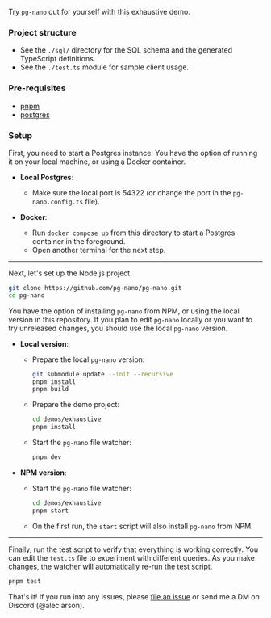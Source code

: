 Try `pg-nano` out for yourself with this exhaustive demo.

### Project structure

- See the `./sql/` directory for the SQL schema and the generated TypeScript definitions.
- See the `./test.ts` module for sample client usage.

### Pre-requisites

- [pnpm](https://pnpm.io/installation)
- [postgres](https://www.postgresql.org/download/)

### Setup

First, you need to start a Postgres instance. You have the option of running it on your local machine, or using a Docker container.

- **Local Postgres**:
  - Make sure the local port is 54322 (or change the port in the `pg-nano.config.ts` file).

- **Docker**:
  - Run `docker compose up` from this directory to start a Postgres container in the foreground.
  - Open another terminal for the next step.

---

Next, let's set up the Node.js project.

```sh
git clone https://github.com/pg-nano/pg-nano.git
cd pg-nano
```

You have the option of installing `pg-nano` from NPM, or using the local version in this repository. If you plan to edit `pg-nano` locally or you want to try unreleased changes, you should use the local `pg-nano` version.

- **Local version**:
  - Prepare the local `pg-nano` version:
    ```sh
    git submodule update --init --recursive
    pnpm install
    pnpm build
    ```
  - Prepare the demo project:
    ```sh
    cd demos/exhaustive
    pnpm install
    ```
  - Start the `pg-nano` file watcher:
    ```sh
    pnpm dev
    ```

- **NPM version**:
  - Start the `pg-nano` file watcher:
    ```sh
    cd demos/exhaustive
    pnpm start
    ```
  - On the first run, the `start` script will also install `pg-nano` from NPM.

---

Finally, run the test script to verify that everything is working correctly. You can edit the `test.ts` file to experiment with different queries. As you make changes, the watcher will automatically re-run the test script.

```sh
pnpm test
```

That's it! If you run into any issues, please [file an issue](https://github.com/pg-nano/pg-nano/issues/new) or send me a DM on Discord (@aleclarson).
